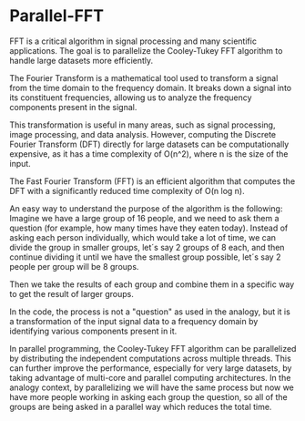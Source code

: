 # Parallel-FFT
FFT is a critical algorithm in signal processing and many scientific applications. The goal is to parallelize the Cooley-Tukey FFT algorithm to handle large datasets more efficiently.

The Fourier Transform is a mathematical tool used to transform a signal from the time domain to the frequency domain. It breaks down a signal into its constituent frequencies, allowing us to analyze the frequency components present in the signal.

This transformation is useful in many areas, such as signal processing, image processing, and data analysis. However, computing the Discrete Fourier Transform (DFT) directly for large datasets can be computationally expensive, as it has a time complexity of O(n^2), where n is the size of the input. 

The Fast Fourier Transform (FFT) is an efficient algorithm that computes the DFT with a significantly reduced time complexity of O(n log n). 

An easy way to understand the purpose of the algorithm is the following:
Imagine we have a large group of 16 people, and we need to ask them a question (for example, how many times have they eaten today). Instead of asking each person individually, which would take a lot of time, we can divide the group in smaller groups, let´s say 2 groups of 8 each, and then continue dividing it until we have the smallest group possible, let´s say 2 people per group will be 8 groups.

Then we take the results of each group and combine them in a specific way to get the result of larger groups. 

In the code, the process is not a "question" as used in the analogy, but it is a transformation of the input signal data to a frequency domain by identifying various components present in it.

In parallel programming, the Cooley-Tukey FFT algorithm can be parallelized by distributing the independent computations across multiple threads. This can further improve the performance, especially for very large datasets, by taking advantage of multi-core and parallel computing architectures. In the analogy context, by parallelizing we will have the same process but now we have more people working in asking each group the question, so all of the groups are being asked in a parallel way which reduces the total time.
